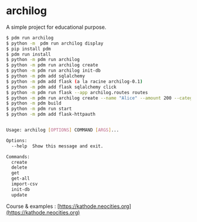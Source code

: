 # archilog

A simple project for educational purpose.

```bash
$ pdm run archilog
$ python -m  pdm run archilog display
$ pip install pdm
$ pdm run install
$ python -m pdm run archilog
$ python -m pdm run archilog create
$ python -m pdm run archilog init-db
$ python -m pdm add sqlalchemy
$ python -m pdm add flask (a la racine archilog-0.1)
$ python -m pdm add flask sqlalchemy click 
$ python -m pdm run flask --app archilog.routes routes
$ python -m pdm run archilog create --name "Alice" --amount 200 --category "Finance"
$ python -m pdm build
$ python -m pdm run start
$ python -m pdm add flask-httpauth


Usage: archilog [OPTIONS] COMMAND [ARGS]...

Options:
  --help  Show this message and exit.

Commands:
  create
  delete
  get
  get-all
  import-csv
  init-db
  update
```

Course & examples : [https://kathode.neocities.org](https://kathode.neocities.org)